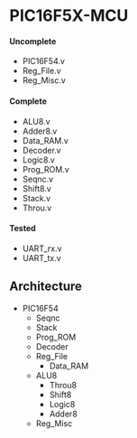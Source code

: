 # PIC16F5X-MCU

#### Uncomplete

* PIC16F54.v
* Reg_File.v
* Reg_Misc.v


#### Complete

* ALU8.v
* Adder8.v
* Data_RAM.v
* Decoder.v
* Logic8.v
* Prog_ROM.v
* Seqnc.v
* Shift8.v
* Stack.v
* Throu.v

#### Tested

* UART_rx.v
* UART_tx.v

## Architecture

* PIC16F54
	* Seqnc
	* Stack
	* Prog_ROM
	* Decoder
	* Reg_File
		* Data_RAM
	* ALU8
		* Throu8
		* Shift8
		* Logic8
		* Adder8
	* Reg_Misc





